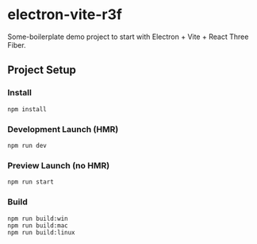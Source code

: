 # electron-vite-r3f

Some-boilerplate demo project to start with Electron + Vite + React Three Fiber.

## Project Setup

### Install

```console
npm install
```

### Development Launch (HMR)

```console
npm run dev
```

### Preview Launch (no HMR)

```console
npm run start
```

### Build

```console
npm run build:win
npm run build:mac
npm run build:linux
```
